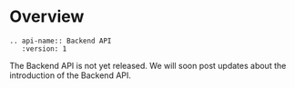 # Overview

```eval_rst
.. api-name:: Backend API
   :version: 1
```

The Backend API is not yet released. We will soon post updates about the introduction of the Backend API.
